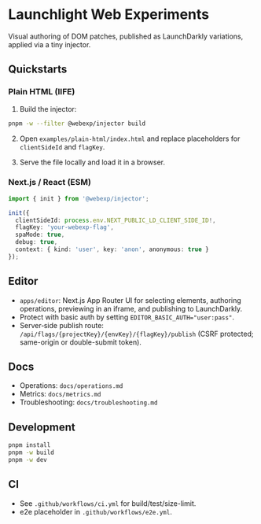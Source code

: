 # Launchlight Web Experiments

Visual authoring of DOM patches, published as LaunchDarkly variations, applied via a tiny injector.

## Quickstarts

### Plain HTML (IIFE)

1. Build the injector:

```bash
pnpm -w --filter @webexp/injector build
```

2. Open `examples/plain-html/index.html` and replace placeholders for `clientSideId` and `flagKey`.

3. Serve the file locally and load it in a browser.

### Next.js / React (ESM)

```ts
import { init } from '@webexp/injector';

init({
  clientSideId: process.env.NEXT_PUBLIC_LD_CLIENT_SIDE_ID!,
  flagKey: 'your-webexp-flag',
  spaMode: true,
  debug: true,
  context: { kind: 'user', key: 'anon', anonymous: true }
});
```

## Editor

- `apps/editor`: Next.js App Router UI for selecting elements, authoring operations, previewing in an iframe, and publishing to LaunchDarkly.
- Protect with basic auth by setting `EDITOR_BASIC_AUTH="user:pass"`.
- Server‑side publish route: `/api/flags/{projectKey}/{envKey}/{flagKey}/publish` (CSRF protected; same-origin or double-submit token).

## Docs

- Operations: `docs/operations.md`
- Metrics: `docs/metrics.md`
- Troubleshooting: `docs/troubleshooting.md`

## Development

```bash
pnpm install
pnpm -w build
pnpm -w dev
```

## CI

- See `.github/workflows/ci.yml` for build/test/size-limit.
- e2e placeholder in `.github/workflows/e2e.yml`.
